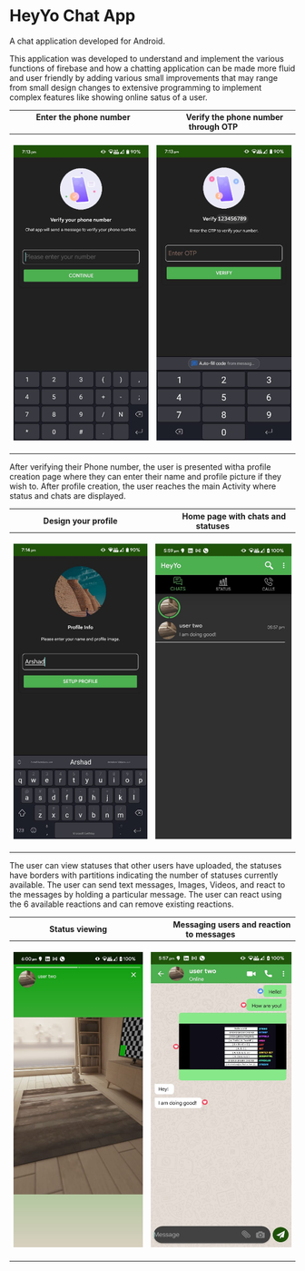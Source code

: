 # HeyYo Chat App
A chat application developed for Android.

This application was developed to understand and implement the various functions of firebase and how a chatting application can be made more fluid and user friendly by adding various small improvements that may range from small design changes to extensive programming to implement complex features like showing online satus of a user.

|&nbsp;   &nbsp;   &nbsp;   &nbsp;   &nbsp;   Enter the phone number &nbsp;   &nbsp;   &nbsp;   &nbsp;   &nbsp;  |&nbsp;   &nbsp;   &nbsp;   &nbsp;   &nbsp;   Verify the phone number through OTP &nbsp;   &nbsp;   &nbsp;   &nbsp;   &nbsp;  |
| -------------------------- | -------------------------- |
| &nbsp;   &nbsp;   &nbsp;   &nbsp;   &nbsp;  <img src="doc_resources/HeyYo Screenshots (7).jpeg" width=280 height=520> &nbsp;   &nbsp;   &nbsp;   &nbsp;   &nbsp;  | &nbsp;   &nbsp;   &nbsp;   &nbsp;   &nbsp;  <img src="doc_resources/HeyYo Screenshots (6).jpg" width=280 height=520> &nbsp;   &nbsp;   &nbsp;   &nbsp;   &nbsp;  |

After verifying their Phone number, the user is presented witha profile creation page where they can enter their name and profile picture if they wish to. 
After profile creation, the user reaches the main Activity where status and chats are displayed.

|&nbsp;   &nbsp;   &nbsp;   &nbsp;   &nbsp;   Design your profile &nbsp;   &nbsp;   &nbsp;   &nbsp;   &nbsp;  |&nbsp;   &nbsp;   &nbsp;   &nbsp;   &nbsp;   Home page with chats and statuses &nbsp;   &nbsp;   &nbsp;   &nbsp;   &nbsp;  |
| -------------------------- | -------------------------- |
| &nbsp;   &nbsp;   &nbsp;   &nbsp;   &nbsp;  <img src="doc_resources/HeyYo Screenshots (5).jpeg" width=280 height=520> &nbsp;   &nbsp;   &nbsp;   &nbsp;   &nbsp;  | &nbsp;   &nbsp;   &nbsp;   &nbsp;   &nbsp;  <img src="doc_resources/HeyYo Screenshots (2).jpeg" width=280 height=520> &nbsp;   &nbsp;   &nbsp;   &nbsp;   &nbsp;  |


The user can view statuses that other users have uploaded, the statuses have borders with partitions indicating the number of statuses currently available.
The user can send text messages, Images, Videos, and react to the messages by holding a particular message. The user can react using the 6 available reactions and can remove existing reactions.


|&nbsp;   &nbsp;   &nbsp;   &nbsp;   &nbsp;   Status viewing &nbsp;   &nbsp;   &nbsp;   &nbsp;   &nbsp;  |&nbsp;   &nbsp;   &nbsp;   &nbsp;   &nbsp;   Messaging users and reaction to messages &nbsp;   &nbsp;   &nbsp;   &nbsp;   &nbsp;  |
| -------------------------- | -------------------------- |
| &nbsp;   &nbsp;   &nbsp;   &nbsp;   &nbsp;  <img src="doc_resources/HeyYo Screenshots (1).jpeg" width=280 height=520> &nbsp;   &nbsp;   &nbsp;   &nbsp;   &nbsp;  | &nbsp;   &nbsp;   &nbsp;   &nbsp;   &nbsp;  <img src="doc_resources/HeyYo Screenshots (3).jpeg" width=280 height=520> &nbsp;   &nbsp;   &nbsp;   &nbsp;   &nbsp;  |



